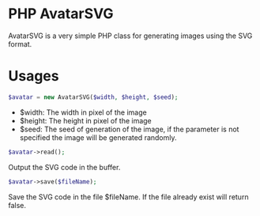 PHP AvatarSVG
=============
AvatarSVG is a very simple PHP class for generating images using the SVG format.

Usages
======
```php
$avatar = new AvatarSVG($width, $height, $seed);
```
* $width: The width in pixel of the image
* $height: The height in pixel of the image
* $seed: The seed of generation of the image, if the parameter is not specified the image will be generated randomly.

```php
$avatar->read();
```
Output the SVG code in the buffer.

```php
$avatar->save($fileName);
```
Save the SVG code in the file $fileName. If the file already exist will return false.
